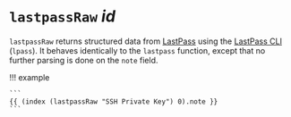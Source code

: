 # `lastpassRaw` *id*

`lastpassRaw` returns structured data from [LastPass][lastpass] using the
[LastPass CLI][cli] (`lpass`). It behaves identically to the `lastpass`
function, except that no further parsing is done on the `note` field.

!!! example

    ```
    {{ (index (lastpassRaw "SSH Private Key") 0).note }}
    ```

[lastpass]: https://lastpass.com/
[cli]: https://lastpass.github.io/lastpass-cli/lpass.1.html
